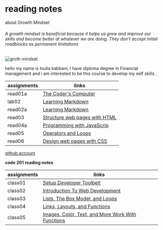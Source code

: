 # reading notes
about  Growth Mindset
###### A growth mindset is beneficial because it helps us grow and improve our skills and become better at whatever we are doing. They don't accept initial roadblocks as permanent limitations ######
![groth mindset](https://th.bing.com/th/id/OIP.vvkfCXVbLl8Pt42ciOHpvgHaD4?pid=ImgDet&rs=1)

hello my name is loulia kabbani, I have diploma degree in Financial management and i am interested to be this course to develop my self skills .

**assignments** | **links**
--------------- | ------------------------
read01a         | [The Coder's Computer](https://github.com/louliakab/reading-notes/commit/155024fc0ec75a8def8d17d72eb2b92c93e61df2?short_path=01c8712#diff-01c87122b95f3bf1b3243aec4e6d5c4cc2cf30411b39e1dc700fad9410602b47)
lab02           | [Learning Markdown](https://louliakab.github.io/reading-notes/)
read02a         |  [ Learning Markdown](https://canvas.instructure.com/courses/2618370/discussion_topics/10868529) 
read03| [Structure web pages with HTML](https://github.com/louliakab/reading-notes/blob/main/read3.md)
read04a| [Programming with JavaScrip](https://github.com/louliakab/groth-mindset/blob/main/read04.md)
read05         | [Operators and Loops](https://louliakab.github.io/reading.notes/read05)
read06         |[ Design web pages with CSS](https://louliakab.github.io/reading.notes/)


[github account](https://github.com/louliakab)



**code 201 reading notes**

**assignments**  | **links**
 --------------- | ------------------------
 class01         | [Setup Developer Toolbelt](https://github.com/louliakab/reading.notes/blob/main/read201/class01.md)
 class02         | [Introduction To Web Development](https://github.com/louliakab/reading.notes/blob/main/read201/class02.md)   
 class03         | [Lists, The Box Model, and Loops](https://github.com/louliakab/reading-notes/blob/main/read3.md)              
 class04         | [Links, Layouts, and Functions]() 
 class05         | [Images, Color, Text, and More Work With Functions]()
              

